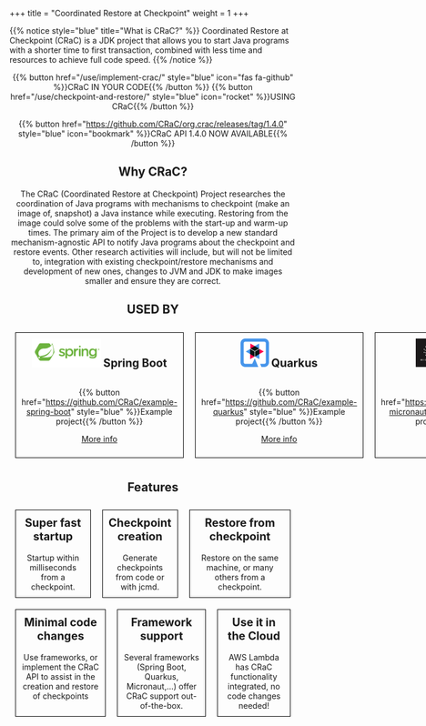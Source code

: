 +++
title = "Coordinated Restore at Checkpoint"
weight = 1
+++

{{% notice style="blue" title="What is CRaC?" %}}
Coordinated Restore at Checkpoint (CRaC) is a JDK project that allows you to start Java programs with a shorter time to first transaction, combined with less time and resources to achieve full code speed.
{{% /notice %}}

<div style="text-align: center">

{{% button href="/use/implement-crac/" style="blue" icon="fas fa-github" %}}CRaC IN YOUR CODE{{% /button %}}
{{% button href="/use/checkpoint-and-restore/" style="blue" icon="rocket" %}}USING CRaC{{% /button %}}

{{% button href="https://github.com/CRaC/org.crac/releases/tag/1.4.0" style="blue" icon="bookmark" %}}CRaC API 1.4.0 NOW AVAILABLE{{% /button %}}

## Why CRaC?

The CRaC (Coordinated Restore at Checkpoint) Project researches the coordination of Java programs with mechanisms to checkpoint (make an image of, snapshot) a Java instance while executing. Restoring from the image could solve some of the problems with the start-up and warm-up times. The primary aim of the Project is to develop a new standard mechanism-agnostic API to notify Java programs about the checkpoint and restore events. Other research activities will include, but will not be limited to, integration with existing checkpoint/restore mechanisms and development of new ones, changes to JVM and JDK to make images smaller and ensure they are correct.

## USED BY

<div style="display: flex; justify-content: space-between;">

<span style="border: solid 1px black; padding: 10px; margin: 10px; flex-grow: 1; text-align: center;">
<img src="/images/logo/spring.png" height="50px" />
<span style="font-weight: bold; font-size: 1.4em;">Spring Boot</span>
<br/><br/>

{{% button href="https://github.com/CRaC/example-spring-boot" style="blue" %}}Example project{{% /button %}}

[More info](/frameworks/spring-boot/)

</span>

<span style="border: solid 1px black; padding: 10px; margin: 10px; flex-grow: 1; text-align: center;">
<img src="/images/logo/quarkus.svg" height="50px" />
<span style="font-weight: bold; font-size: 1.4em;">Quarkus</span>
<br/><br/>

{{% button href="https://github.com/CRaC/example-quarkus" style="blue" %}}Example project{{% /button %}}

[More info](/frameworks/quarkus/)

</span>

<span style="border: solid 1px black; padding: 10px; margin: 10px; flex-grow: 1; text-align: center;">
<img src="/images/logo/micronaut.webp" height="50px" />
<span style="font-weight: bold; font-size: 1.4em;">Micronaut</span>
<br/><br/>

{{% button href="https://github.com/CRaC/example-micronaut" style="blue" %}}Example project{{% /button %}}

[More info](/frameworks/micronaut/)

</span>

<span style="border: solid 1px black; padding: 10px; margin: 10px; flex-grow: 1; text-align: center;">
<img src="/images/logo/aws-lambda.webp" height="50px" />
<span style="font-weight: bold; font-size: 1.4em;">AWS Lambda</span>
<br/><br/>

{{% button href="https://github.com/CRaC/example-lambda" style="blue" %}}Example project{{% /button %}}

[More info](/frameworks/aws-lambda/)

</span>
</div>

## Features

<div style="display: flex; justify-content: space-between;">

<span style="border: solid 1px black; padding: 10px; margin: 10px; flex-grow: 1; text-align: center;">
<span style="font-weight: bold; font-size: 1.4em;">Super fast startup</span>
<br/><br/>
Startup within milliseconds from a checkpoint.
</span>

<span style="border: solid 1px black; padding: 10px; margin: 10px; flex-grow: 1; text-align: center;">
<span style="font-weight: bold; font-size: 1.4em;">Checkpoint creation</span>
<br/><br/>
Generate checkpoints from code or with jcmd.
</span>

<span style="border: solid 1px black; padding: 10px; margin: 10px; flex-grow: 1; text-align: center;">
<span style="font-weight: bold; font-size: 1.4em;">Restore from checkpoint</span>
<br/><br/>
Restore on the same machine, or many others from a checkpoint.

</div>

<div style="display: flex; justify-content: space-between;">

<span style="border: solid 1px black; padding: 10px; margin: 10px; flex-grow: 1; text-align: center;">
<span style="font-weight: bold; font-size: 1.4em;">Minimal code changes</span>
<br/><br/>
Use frameworks, or implement the CRaC API to assist in the creation and restore of checkpoints
</span>

<span style="border: solid 1px black; padding: 10px; margin: 10px; flex-grow: 1; text-align: center;">
<span style="font-weight: bold; font-size: 1.4em;">Framework support</span>
<br/><br/>
Several frameworks (Spring Boot, Quarkus, Micronaut,...) offer CRaC support out-of-the-box.
</span>

<span style="border: solid 1px black; padding: 10px; margin: 10px; flex-grow: 1; text-align: center;">
<span style="font-weight: bold; font-size: 1.4em;">Use it in the Cloud</span>
<br/><br/>
AWS Lambda has CRaC functionality integrated, no code changes needed!
</span>

</div>

</div>